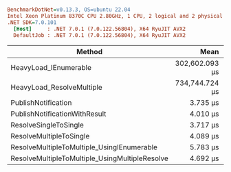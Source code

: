 ``` ini

BenchmarkDotNet=v0.13.3, OS=ubuntu 22.04
Intel Xeon Platinum 8370C CPU 2.80GHz, 1 CPU, 2 logical and 2 physical cores
.NET SDK=7.0.101
  [Host]     : .NET 7.0.1 (7.0.122.56804), X64 RyuJIT AVX2
  DefaultJob : .NET 7.0.1 (7.0.122.56804), X64 RyuJIT AVX2


```
|                                         Method |           Mean |         Error |        StdDev |    Allocated |
|----------------------------------------------- |---------------:|--------------:|--------------:|-------------:|
|                          HeavyLoad_IEnumerable | 302,602.093 μs |   705.9140 μs |   660.3124 μs |  359378.9 KB |
|                      HeavyLoad_ResolveMultiple | 734,744.724 μs | 9,787.3868 μs | 9,155.1277 μs | 509335.58 KB |
|                            PublishNotification |       3.735 μs |     0.0344 μs |     0.0287 μs |      2.98 KB |
|                  PublishNotificationWithResult |       4.010 μs |     0.0582 μs |     0.0544 μs |      3.23 KB |
|                          ResolveSingleToSingle |       3.717 μs |     0.0345 μs |     0.0322 μs |      2.91 KB |
|                        ResolveMultipleToSingle |       4.089 μs |     0.0473 μs |     0.0442 μs |      3.27 KB |
|     ResolveMultipleToMultiple_UsingIEnumerable |       5.783 μs |     0.0750 μs |     0.0665 μs |      3.74 KB |
| ResolveMultipleToMultiple_UsingMultipleResolve |       4.692 μs |     0.0552 μs |     0.0489 μs |      3.61 KB |

